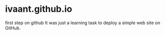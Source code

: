 # ivaant.github.io
first step on github
It was just a learning task to deploy a simple web site on GitHub.
